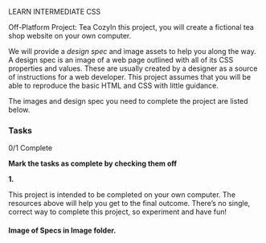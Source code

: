 LEARN INTERMEDIATE CSS

Off-Platform Project: Tea CozyIn this project, you will create a fictional tea shop website on your own computer.

We will provide a *design spec* and image assets to help you along the way. A design spec is an image of a web page outlined with all of its CSS properties and values. These are usually created by a designer as a source of instructions for a web developer. This project assumes that you will be able to reproduce the basic HTML and CSS with little guidance.

The images and design spec you need to complete the project are listed below.



### Tasks

0/1 Complete

**Mark the tasks as complete by checking them off**

**1.**

This project is intended to be completed on your own computer. The resources above will help you get to the final outcome. There’s no single, correct way to complete this project, so experiment and have fun!



#### Image of Specs in Image folder.
